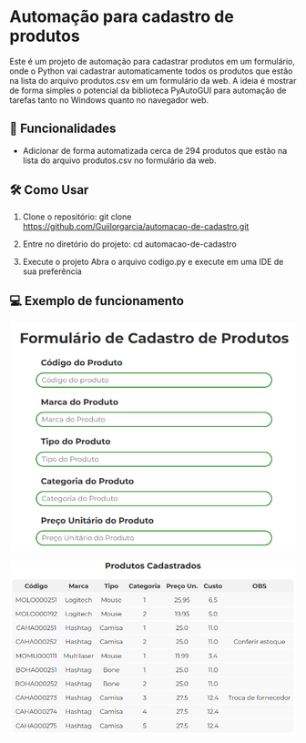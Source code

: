 # Automação para cadastro de produtos

Este é um projeto de automação para cadastrar produtos em um formulário, onde o Python vai cadastrar automaticamente todos os produtos que estão na lista do arquivo produtos.csv em um formulário da web. A ideia é mostrar de forma simples o potencial da biblioteca PyAutoGUI para automação de tarefas tanto no Windows quanto no navegador web.

## 🚀 Funcionalidades

- Adicionar de forma automatizada cerca de 294 produtos que estão na lista do arquivo produtos.csv no formulário da web.

## 🛠 Como Usar

1. Clone o repositório:
   git clone https://github.com/Guiilorgarcia/automacao-de-cadastro.git

2. Entre no diretório do projeto:
   cd automacao-de-cadastro

3. Execute o projeto
   Abra o arquivo codigo.py e execute em uma IDE de sua preferência

## 💻 Exemplo de funcionamento

![alt text](image.png)

![alt text](image-1.png)
